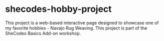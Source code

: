 # shecodes-hobby-project
This project is a web-based interactive page designed to showcase one of my favorite hobbies - Navajo Rug Weaving. This project is part of the SheCodes Basics Add-on workshop.
